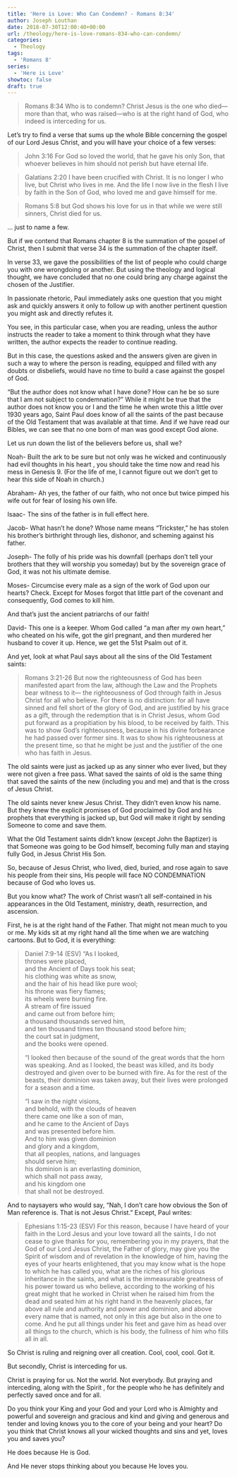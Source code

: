 ```yaml
---
title: 'Here is Love: Who Can Condemn? - Romans 8:34'
author: Joseph Louthan
date: 2018-07-30T12:00:40+00:00
url: /theology/here-is-love-romans-834-who-can-condemn/
categories:
  - Theology
tags:
  - 'Romans 8'
series:
  - 'Here is Love'
showtoc: false
draft: true
---
```

>Romans 8:34 Who is to condemn? Christ Jesus is the one who died—more than that, who was raised—who is at the right hand of God, who indeed is interceding for us.

Let’s try to find a verse that sums up the whole Bible concerning the gospel of our Lord Jesus Christ, and you will have your choice of a few verses:

>John 3:16 For God so loved the world, that he gave his only Son, that whoever believes in him should not perish but have eternal life.

>Galatians 2:20 I have been crucified with Christ. It is no longer I who live, but Christ who lives in me. And the life I now live in the flesh I live by faith in the Son of God, who loved me and gave himself for me.

>Romans 5:8 but God shows his love for us in that while we were still sinners, Christ died for us.

… just to name a few.

But if we contend that Romans chapter 8 is the summation of the gospel of Christ, then I submit that verse 34 is the summation of the chapter itself.

In verse 33, we gave the possibilities of the list of people who could charge you with one wrongdoing or another. But using the theology and logical thought, we have concluded that no one could bring any charge against the chosen of the Justifier.

In passionate rhetoric, Paul immediately asks one question that you might ask and quickly answers it only to follow up with another pertinent question you might ask and directly refutes it.

You see, in this particular case, when you are reading, unless the author instructs the reader to take a moment to think through what they have written, the author expects the reader to continue reading.

But in this case, the questions asked and the answers given are given in such a way to where the person is reading, equipped and filled with any doubts or disbeliefs, would have no time to build a case against the gospel of God.

“But the author does not know what I have done? How can he be so sure that I am not subject to condemnation?” While it might be true that the author does not know you or I and the time he when wrote this a little over 1930 years ago, Saint Paul does know of all the saints of the past because of the Old Testament that was available at that time. And if we have read our Bibles, we can see that no one born of man was good except God alone.

Let us run down the list of the believers before us, shall we?

Noah- Built the ark to be sure but not only was he wicked and continuously had evil thoughts in his heart , you should take the time now and read his mess in Genesis 9. (For the life of me, I cannot figure out we don’t get to hear this side of Noah in church.)

Abraham- Ah yes, the father of our faith, who not once but twice pimped his wife out for fear of losing his own life.

Isaac- The sins of the father is in full effect here.

Jacob- What hasn’t he done? Whose name means “Trickster,” he has stolen his brother’s birthright through lies, dishonor, and scheming against his father.

Joseph- The folly of his pride was his downfall (perhaps don’t tell your brothers that they will worship you someday) but by the sovereign grace of God, it was not his ultimate demise.

Moses- Circumcise every male as a sign of the work of God upon our hearts? Check. Except for Moses forgot that little part of the covenant and consequently, God comes to kill him.

And that’s just the ancient patriarchs of our faith!

David- This one is a keeper. Whom God called “a man after my own heart,” who cheated on his wife, got the girl pregnant, and then murdered her husband to cover it up. Hence, we get the 51st Psalm  out of it.

And yet, look at what Paul says about all the sins of the Old Testament saints:

>Romans 3:21-26 But now the righteousness of God has been manifested apart from the law, although the Law and the Prophets bear witness to it— the righteousness of God through faith in Jesus Christ for all who believe. For there is no distinction: for all have sinned and fell short of the glory of God, and are justified by his grace as a gift, through the redemption that is in Christ Jesus, whom God put forward as a propitiation by his blood, to be received by faith. This was to show God’s righteousness, because in his divine forbearance he had passed over former sins. It was to show his righteousness at the present time, so that he might be just and the justifier of the one who has faith in Jesus.

The old saints were just as jacked up as any sinner who ever lived, but they were not given a free pass. What saved the saints of old is the same thing that saved the saints of the new (including you and me) and that is the cross of Jesus Christ.

The old saints never knew Jesus Christ. They didn’t even know his name. But they knew the explicit promises of God proclaimed by God and his prophets that everything is jacked up, but God will make it right by sending Someone to come and save them.

What the Old Testament saints didn’t know (except John the Baptizer) is that Someone was going to be God himself, becoming fully man and staying fully God, in Jesus Christ His Son.

So, because of Jesus Christ, who lived, died, buried, and rose again to save his people from their sins, His people will face NO CONDEMNATION because of God who loves us.

But you know what? The work of Christ wasn’t all self-contained in his appearances in the Old Testament, ministry, death, resurrection, and ascension.

First, he is at the right hand of the Father. That might not mean much to you or me. My kids sit at my right hand all the time when we are watching cartoons. But to God, it is everything:

>Daniel 7:9-14 (ESV)
>“As I looked,  
>thrones were placed,  
>and the Ancient of Days took his seat;  
>his clothing was white as snow,  
>and the hair of his head like pure wool;  
>his throne was fiery flames;  
>its wheels were burning fire.  
>A stream of fire issued  
>and came out from before him;  
>a thousand thousands served him,  
>and ten thousand times ten thousand stood before him;  
>the court sat in judgment,  
>and the books were opened.
>
>“I looked then because of the sound of the great words that the horn was speaking. And as I looked, the beast was killed, and its body destroyed and given over to be burned with fire. As for the rest of the beasts, their dominion was taken away, but their lives were prolonged for a season and a time.  
>
>“I saw in the night visions,  
>and behold, with the clouds of heaven  
>there came one like a son of man,  
>and he came to the Ancient of Days  
>and was presented before him.  
>And to him was given dominion  
>and glory and a kingdom,  
>that all peoples, nations, and languages  
>should serve him;  
>his dominion is an everlasting dominion,  
>which shall not pass away,  
>and his kingdom one  
>that shall not be destroyed.

And to naysayers who would say, “Nah, I don’t care how obvious the Son of Man reference is. That is not Jesus Christ.” Except, Paul writes:

>Ephesians 1:15-23 (ESV) For this reason, because I have heard of your faith in the Lord Jesus and your love toward all the saints, I do not cease to give thanks for you, remembering you in my prayers, that the God of our Lord Jesus Christ, the Father of glory, may give you the Spirit of wisdom and of revelation in the knowledge of him, having the eyes of your hearts enlightened, that you may know what is the hope to which he has called you, what are the riches of his glorious inheritance in the saints, and what is the immeasurable greatness of his power toward us who believe, according to the working of his great might that he worked in Christ when he raised him from the dead and seated him at his right hand in the heavenly places, far above all rule and authority and power and dominion, and above every name that is named, not only in this age but also in the one to come. And he put all things under his feet and gave him as head over all things to the church, which is his body, the fullness of him who fills all in all.

So Christ is ruling and reigning over all creation. Cool, cool, cool. Got it.

But secondly, Christ is interceding for us.

Christ is praying for us. Not the world. Not everybody. But praying and interceding, along with the Spirit , for the people who he has definitely and perfectly saved once and for all.

Do you think your King and your God and your Lord who is Almighty and powerful and sovereign and gracious and kind and giving and generous and tender and loving knows you to the core of your being and your heart? Do you think that Christ knows all your wicked thoughts and sins and yet, loves you and saves you?

He does because He is God.

And He never stops thinking about you because He loves you.
